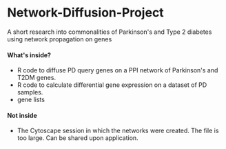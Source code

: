 # Network-Diffusion-Project
A short research into commonalities of Parkinson's and Type 2 diabetes using network propagation on genes

#### What's inside?
- R code to diffuse PD query genes on a PPI network of Parkinson's and T2DM genes.
- R code to calculate differential gene expression on a dataset of PD samples.
- gene lists
#### Not inside
- The Cytoscape session in which the networks were created. The file is too large. Can be shared upon application.
